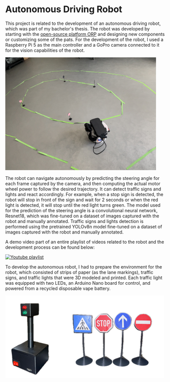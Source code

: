 # Autonomous Driving Robot

This project is related to the development of an autonomous driving robot, which was part of my bachelor's thesis. The robot was developed by starting with the [open-source platform ORP](https://openroboticplatform.com/) and designing new components or customizing some of the pats. For the development of the robot, I used a Raspberry Pi 5 as the main controller and a GoPro camera connected to it for the vision capabilities of the robot.

<img src="./images/robot_colectare_date.jpg" alt="Robot Image" width="475"> 

The robot can navigate autonomously by predicting the steering angle for each frame captured by the camera, and then computing the actual motor wheel power to follow the desired trajectory. It can detect traffic signs and lights and react accordingly. For example, when a stop sign is detected, the robot will stop in front of the sign and wait for 2 seconds or when the red light is detected, it will stop until the red light turns green. The model used for the prediction of the steering angle is a convolutional neural network, Resnet18, which was fine-tuned on a dataset of images captured with the robot and manually annotated. Traffic signs and lights detection is performed using the pretrained YOLOv8n model fine-tuned on a dataset of images captured with the robot and manually annotated.

A demo video part of an entire playlist of videos related to the robot and the development process can be found below:

[![Youtube playlist](https://img.youtube.com/vi/oqh-v6hqUFc/0.jpg)](https://www.youtube.com/watch?v=oqh-v6hqUFc&list=PLAl-NcXT4JjrTmu2yR6H8CIJtusMD7gc9)

To develop the autonomous robot, I had to prepare the environment for the robot, which consisted of strips of paper (as the lane markings), traffic signs, and traffic lights that were 3D modeled and printed. Each traffic light was equipped with two LEDs, an Arduino Nano board for control, and powered from a recycled disposable vape battery.

<img src="./images/traffic_signs-light.png" alt="Traffic signs and lights Image" width="500"> 
